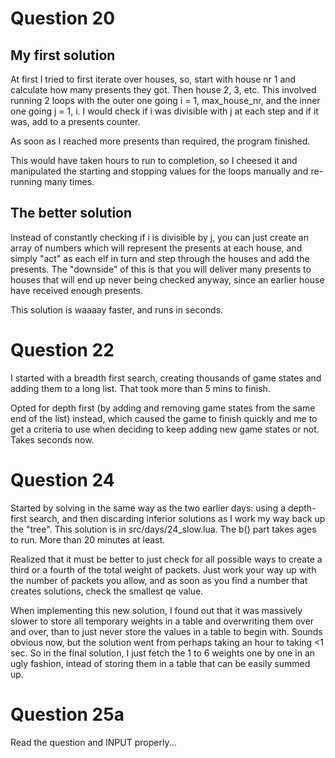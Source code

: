 # Question 20

## My first solution

At first I tried to first iterate over houses, so, start with house nr 1 and calculate how many
presents they got. Then house 2, 3, etc. This involved running 2 loops with the outer one going
i = 1, max_house_nr, and the inner one going j = 1, i. I would check if i was divisible with j at
each step and if it was, add to a presents counter.

As soon as I reached more presents than required, the program finished.

This would have taken hours to run to completion, so I cheesed it and manipulated the starting and
stopping values for the loops manually and re-running many times.

## The better solution

Instead of constantly checking if i is divisible by j, you can just create an array of numbers which
will represent the presents at each house, and simply "act" as each elf in turn and step through the
houses and add the presents. The "downside" of this is that you will deliver many presents to houses
that will end up never being checked anyway, since an earlier house have received enough presents.

This solution is waaaay faster, and runs in seconds.

# Question 22

I started with a breadth first search, creating thousands of game states and adding them to a long
list. That took more than 5 mins to finish.

Opted for depth first (by adding and removing game states from the same end of the list) instead,
which caused the game to finish quickly and me to get a criteria to use when deciding to keep
adding new game states or not. Takes seconds now.

# Question 24

Started by solving in the same way as the two earlier days: using a depth-first search, and then
discarding inferior solutions as I work my way back up the "tree". This solution is in
src/days/24_slow.lua. The b() part takes ages to run. More than 20 minutes at least.

Realized that it must be better to just check for all possible ways to create a third or a fourth of
the total weight of packets. Just work your way up with the number of packets you allow, and as soon
as you find a number that creates solutions, check the smallest qe value.

When implementing this new solution, I found out that it was massively
slower to store all temporary weights in a table and overwriting them over and over, than to just
never store the values in a table to begin with. Sounds obvious now, but the solution went from
perhaps taking an hour to taking <1 sec. So in the final solution, I just fetch the 1 to 6 weights
one by one in an ugly fashion, intead of storing them in a table that can be easily summed up.

# Question 25a

Read the question and INPUT properly...
